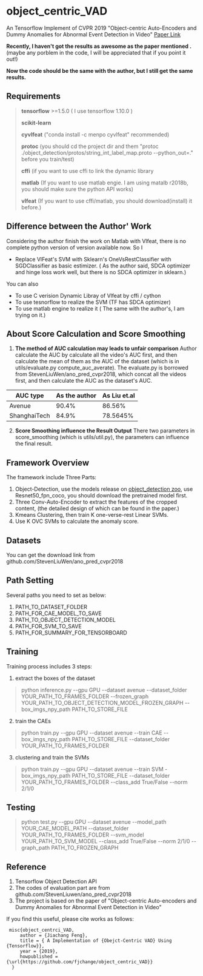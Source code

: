 # object_centric_VAD
An Tensorflow Implement of CVPR 2019 "Object-centric Auto-Encoders and Dummy Anomalies for Abnormal Event Detection in Video"
[Paper Link](http://openaccess.thecvf.com/content_CVPR_2019/papers/Ionescu_Object-Centric_Auto-Encoders_and_Dummy_Anomalies_for_Abnormal_Event_Detection_in_CVPR_2019_paper.pdf)

__Recently, I haven't got the results as awesome as the paper mentioned .__(maybe any porblem in the code, I will be appreciated that if you point it out!)

__Now the code should be the same with the author, but I still get the same results.__

## Requirements
> __tensorflow__ >=1.5.0 ( I use tensorflow 1.10.0 )
>
> __scikit-learn__
>
> __cyvlfeat__ ("conda install -c menpo cyvlfeat" recommended)
>
> __protoc__  (you should cd the project dir and them "protoc ./object_detection/protos/string_int_label_map.proto --python_out=." before you train/test)
>
> __cffi__ (if you want to use cffi to link the dynamic library
>
>__matlab__ (If you want to use matlab engie. I am using matalb r2018b, you should make sure the python API works)
>
>__vlfeat__ (If you want to use cffi/matlab, you should download(install) it before.)


## Difference between the Author' Work
Considering the author finish the work on Matlab with Vlfeat, there is no complete python version of version available now.
So I
- Replace VlFeat's SVM with Sklearn's  OneVsRestClassifier with SGDClassifier as basic estimizer. ( As the author said, SDCA optimizer and hinge loss work well, but there is no SDCA optimizer in sklearn.)

You can also 
- To use C verision Dynamic Libray of Vlfeat by cffi / cython
- To use tesnorflow to realize the SVM (TF has SDCA optimizer)
- To use matlab engine to realize it ( The same with the author's, I am trying on it.)

## About Score Calculation and Score Smoothing
1. __The method of AUC calculation may leads to unfair comparison__
Author calculate the AUC by calculate all the video's AUC first, and then calculate the mean of them as the AUC of the dataset (which is in utils/evaluate.py compute_auc_averate). The evaluate.py is borrowed from StevenLiuWen/ano_pred_cvpr2018, which concat all the videos first, and then calculate the AUC as the dataset's AUC.

| AUC type | As the author | As Liu et.al |
|----|----|----|
|Avenue| 90.4% | 86.56% |
|ShanghaiTech|84.9%|78.5645%|


2. __Score Smoothing influence the Result Output__
There two parameters in score_smoothing (which is utils/util.py), the parameters can influence the final result.

## Framework Overview
The framework include Three Parts:
 1. Object-Detection, use the models release on [object_detection zoo](https://github.com/tensorflow/models/blob/master/research/object_detection/g3doc/detection_model_zoo.md), use Resnet50_fpn_coco, you should download the pretrained model first. 
 2. Three Conv-Auto-Encoder to extract the features of the cropped content, (the detailed design of which can be found in the paper.)
 3. Kmeans Clustering, then train K one-verse-rest Linear SVMs.
 4. Use K OVC SVMs to calculate the anomaly score.
 
 ## Datasets
 You can get the download link from github.com/StevenLiuWen/ano_pred_cvpr2018
 
 ## Path Setting
 Several paths you need to set as below:
 1. PATH_TO_DATASET_FOLDER
 2. PATH_FOR_CAE_MODEL_TO_SAVE
 3. PATH_TO_OBJECT_DETECTION_MODEL
 4. PATH_FOR_SVM_TO_SAVE
 5. PATH_FOR_SUMMARY_FOR_TENSORBOARD
 
 ## Training
 Training process includes 3 steps:
 1. extract the boxes of the dataset
 > python inference.py --gpu GPU --dataset avenue --dataset_folder YOUR_PATH_TO_FRAMES_FOLDER --frozen_graph YOUR_PATH_TO_OBJECT_DETECTION_MODEL_FROZEN_GRAPH --box_imgs_npy_path PATH_TO_STORE_FILE
 2. train the CAEs
 > python train.py --gpu GPU --dataset avenue --train CAE --box_imgs_npy_path PATH_TO_STORE_FILE --dataset_folder YOUR_PATH_TO_FRAMES_FOLDER
 3. clustering and train the SVMs
  > python train.py --gpu GPU --dataset avenue --train SVM -box_imgs_npy_path PATH_TO_STORE_FILE --dataset_folder YOUR_PATH_TO_FRAMES_FOLDER --class_add True/False --norm 2/1/0

 ## Testing
 > python test.py --gpu GPU --dataset avenue --model_path YOUR_CAE_MODEL_PATH --dataset_folder YOUR_PATH_TO_FRAMES_FOLDER --svm_model YOUR_PATH_TO_SVM_MODEL --class_add True/False --norm 2/1/0 --graph_path PATH_TO_FROZEN_GRAPH 
 
 ## Reference
 1. Tensorflow Object Detection API
 2. The codes of evaluation part are from github.com/StevenLiuwen/ano_pred_cvpr2018
 3. The project is based on the paper of "Object-centric Auto-encoders and Dummy Anomalies for Abnormal Event Detection in Video"
 
 If you find this useful, please cite works as follows:
```
 misc{object_centrci_VAD,
     author = {Jiachang Feng},
     title = { A Implementation of {Obejct-Centric VAD} Using {Tensorflow}},
     year = {2019},
     howpublished = {\url{https://github.com/fjchange/object_centric_VAD}}
  }
```
